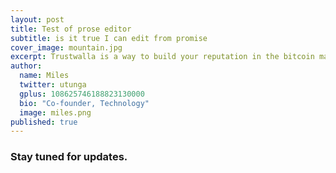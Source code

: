 ```yaml
---
layout: post
title: Test of prose editor
subtitle: is it true I can edit from promise
cover_image: mountain.jpg
excerpt: Trustwalla is a way to build your reputation in the bitcoin marketplace.
author: 
  name: Miles
  twitter: utunga
  gplus: 108625746188823130000
  bio: "Co-founder, Technology"
  image: miles.png
published: true
---
```


### Stay tuned for updates.